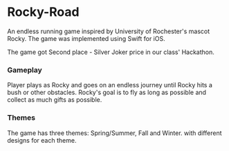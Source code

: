 # Rocky-Road

An endless running game inspired by University of Rochester's mascot Rocky. The game was implemented using Swift for iOS. 

The game got Second place - Silver Joker price in our class' Hackathon. 

### Gameplay 

Player plays as Rocky and goes on an endless journey until Rocky hits a bush or other obstacles. Rocky's goal is to fly as long as possible and collect as much gifts as possible.

### Themes 

The game has three themes: Spring/Summer, Fall and Winter. with different designs for each theme.
